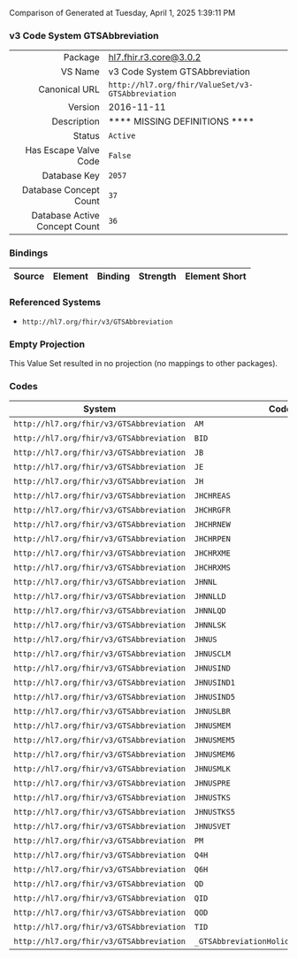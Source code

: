 Comparison of 
Generated at Tuesday, April 1, 2025 1:39:11 PM

### v3 Code System GTSAbbreviation

|      |     |
| ---: | --- |
| Package | hl7.fhir.r3.core@3.0.2 |
| VS Name | v3 Code System GTSAbbreviation |
| Canonical URL | `http://hl7.org/fhir/ValueSet/v3-GTSAbbreviation` |
| Version | 2016-11-11 |
| Description | **** MISSING DEFINITIONS **** |
| Status | `Active` |
| Has Escape Valve Code | `False` |
| Database Key | `2057` |
| Database Concept Count | `37` |
| Database Active Concept Count | `36` |
### Bindings

| Source | Element | Binding | Strength | Element Short |
| ------ | ------- | ------- | -------- | ------------- |

### Referenced Systems

* `http://hl7.org/fhir/v3/GTSAbbreviation`
### Empty Projection

This Value Set resulted in no projection (no mappings to other packages).

### Codes

| System | Code | Display |
| ------ | ---- | ------- |
| `http://hl7.org/fhir/v3/GTSAbbreviation` | `AM` | AM |
| `http://hl7.org/fhir/v3/GTSAbbreviation` | `BID` | BID |
| `http://hl7.org/fhir/v3/GTSAbbreviation` | `JB` | JB |
| `http://hl7.org/fhir/v3/GTSAbbreviation` | `JE` | JE |
| `http://hl7.org/fhir/v3/GTSAbbreviation` | `JH` | GTSAbbreviationHolidays |
| `http://hl7.org/fhir/v3/GTSAbbreviation` | `JHCHREAS` | JHCHREAS |
| `http://hl7.org/fhir/v3/GTSAbbreviation` | `JHCHRGFR` | JHCHRGFR |
| `http://hl7.org/fhir/v3/GTSAbbreviation` | `JHCHRNEW` | JHCHRNEW |
| `http://hl7.org/fhir/v3/GTSAbbreviation` | `JHCHRPEN` | JHCHRPEN |
| `http://hl7.org/fhir/v3/GTSAbbreviation` | `JHCHRXME` | JHCHRXME |
| `http://hl7.org/fhir/v3/GTSAbbreviation` | `JHCHRXMS` | JHCHRXMS |
| `http://hl7.org/fhir/v3/GTSAbbreviation` | `JHNNL` | The Netherlands National Holidays |
| `http://hl7.org/fhir/v3/GTSAbbreviation` | `JHNNLLD` | Liberation day (May 5 every five years) |
| `http://hl7.org/fhir/v3/GTSAbbreviation` | `JHNNLQD` | Queen's day (April 30) |
| `http://hl7.org/fhir/v3/GTSAbbreviation` | `JHNNLSK` | Sinterklaas (December 5) |
| `http://hl7.org/fhir/v3/GTSAbbreviation` | `JHNUS` | GTSAbbreviationHolidaysUSNational |
| `http://hl7.org/fhir/v3/GTSAbbreviation` | `JHNUSCLM` | JHNUSCLM |
| `http://hl7.org/fhir/v3/GTSAbbreviation` | `JHNUSIND` | JHNUSIND |
| `http://hl7.org/fhir/v3/GTSAbbreviation` | `JHNUSIND1` | JHNUSIND1 |
| `http://hl7.org/fhir/v3/GTSAbbreviation` | `JHNUSIND5` | JHNUSIND5 |
| `http://hl7.org/fhir/v3/GTSAbbreviation` | `JHNUSLBR` | JHNUSLBR |
| `http://hl7.org/fhir/v3/GTSAbbreviation` | `JHNUSMEM` | JHNUSMEM |
| `http://hl7.org/fhir/v3/GTSAbbreviation` | `JHNUSMEM5` | JHNUSMEM5 |
| `http://hl7.org/fhir/v3/GTSAbbreviation` | `JHNUSMEM6` | JHNUSMEM6 |
| `http://hl7.org/fhir/v3/GTSAbbreviation` | `JHNUSMLK` | JHNUSMLK |
| `http://hl7.org/fhir/v3/GTSAbbreviation` | `JHNUSPRE` | JHNUSPRE |
| `http://hl7.org/fhir/v3/GTSAbbreviation` | `JHNUSTKS` | JHNUSTKS |
| `http://hl7.org/fhir/v3/GTSAbbreviation` | `JHNUSTKS5` | JHNUSTKS5 |
| `http://hl7.org/fhir/v3/GTSAbbreviation` | `JHNUSVET` | JHNUSVET |
| `http://hl7.org/fhir/v3/GTSAbbreviation` | `PM` | PM |
| `http://hl7.org/fhir/v3/GTSAbbreviation` | `Q4H` | Q4H |
| `http://hl7.org/fhir/v3/GTSAbbreviation` | `Q6H` | Q6H |
| `http://hl7.org/fhir/v3/GTSAbbreviation` | `QD` | QD |
| `http://hl7.org/fhir/v3/GTSAbbreviation` | `QID` | QID |
| `http://hl7.org/fhir/v3/GTSAbbreviation` | `QOD` | QOD |
| `http://hl7.org/fhir/v3/GTSAbbreviation` | `TID` | TID |
| `http://hl7.org/fhir/v3/GTSAbbreviation` | `_GTSAbbreviationHolidaysChristianRoman` | GTSAbbreviationHolidaysChristianRoman |
